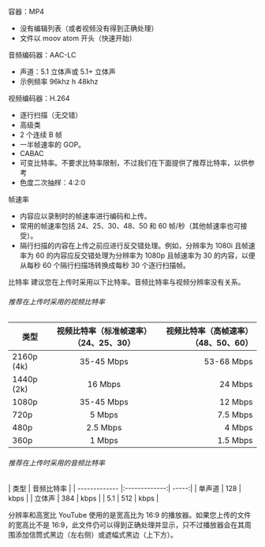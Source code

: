 容器：MP4
  - 没有编辑列表（或者视频没有得到正确处理）
  - 文件以 moov atom 开头（快速开始）

音频编码器：AAC-LC
  - 声道：5.1 立体声或 5.1+ 立体声
  - 示例频率 96khz h 48khz

视频编码器：H.264
  - 逐行扫描（无交错）
  - 高级类
  - 2 个连续 B 帧
  - 一半帧速率的 GOP。
  - CABAC
  - 可变比特率。不要求比特率限制，不过我们在下面提供了推荐比特率，以供参考
  - 色度二次抽样：4:2:0

帧速率
  - 内容应以录制时的帧速率进行编码和上传。
  - 常用的帧速率包括 24、25、30、48、50 和 60 帧/秒（其他帧速率也可接受）。
  - 隔行扫描的内容在上传之前应进行反交错处理。例如，分辨率为 1080i 且帧速率为 60 的内容应反交错处理为分辨率为 1080p 且帧速率为 30 的内容，以便从每秒 60 个隔行扫描场转换成每秒 30 个逐行扫描帧。

比特率
  建议您在上传时采用以下比特率。音频比特率与视频分辨率没有关系。
  
###### 推荐在上传时采用的视频比特率
| 类型        | 视频比特率（标准帧速率）（24、25、30）           | 视频比特率（高帧速率）（48、50、60）  |
| ------------- |:-------------:| -----:|
| 2160p (4k)      | 35-45 Mbps | 53-68 Mbps |
| 1440p (2k)     | 16 Mbps      |   24 Mbps |
| 1080p | 35-45 Mbps     |    12 Mbps |
| 720p | 5 Mbps	      |    7.5 Mbps |
| 480p | 2.5 Mbps      |    4 Mbps |
| 360p | 1 Mbps      |    1.5 Mbps |
###### 推荐在上传时采用的音频比特率
| 类型        | 音频比特率 |
| ------------- |:-------------:| -----:|
| 单声道 |	128 | kbps |
| 立体声 |	384 | kbps |
| 5.1 |	512 | kbps |

分辨率和高宽比
  YouTube 使用的是宽高比为 16:9 的播放器。如果您上传的文件的宽高比不是 16:9，此文件仍可以得到正确处理并显示，只不过播放器会在其周围添加信筒式黑边（左右侧）或遮幅式黑边（上下方）。
